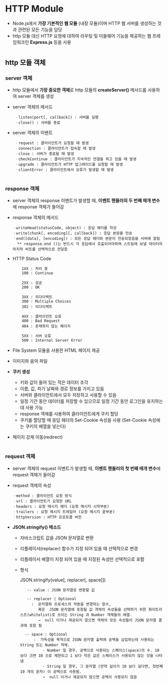# HTTP Module
  - Node.js에서 **가장 기본적인 웹 모듈** (내장 모듈)이며 HTTP 웹 서버를 생성하는 것과 관련된 모든 기능을 담당
  - http 모듈 대신 HTTP 요청에 대하여 라우팅 및 미들웨어 기능을 제공하는 웹 프레임워크인 **Express.js** 등을 사용

#
## http 모듈 객체
 ### server 객체
  - http 모듈에서 **가장 중요한 객체**로 http 모듈의 **createServer()** 메서드를 사용하여 server 객체를 생성
  - server 객체의 메서드
  
         ㆍlisten(port[, callback]) : 서버를 실행
         ㆍclose() : 서버를 종료
	  
  - server 객체의 이벤트
  
         ㆍrequest : 클라이언트가 요청할 때 발생
         ㆍconnection : 클라이언트가 접속할 때 발생
         ㆍclose : 서버가 종료될 때 발생
         ㆍcheckContinue : 클라이언트가 지속적인 연결을 하고 있을 때 발생
         ㆍupgrade : 클라이언트가 HTTP 업그레이드를 요청할 때 발생
         ㆍclientError : 클라이언트에서 오류가 발생할 때 발생

#
### response 객체
   - server 객체의 response 이벤트가 발생할 때, **이벤트 핸들러의 두 번째 매개 변수**에 response 객체가 들어감
   - response 객체의 메서드
	 
         ㆍwriteHead(statusCode, object) : 응답 헤더를 작성
         ㆍwrite(chunk[, encoding][, callback]) : 응답 본문을 전송
         ㆍend([data], [encoding]) : 모든 응답 헤더와 본문이 전송되었음을 서버에 알림 
	       ** response.end ()는 반드시 각 응답에서 호출되어야하며 스트림에 보낼 데이터의 마지막 비트를 선택적으로 전달함
		 
   - HTTP Status Code
	 
             1XX : 처리 중
	         100 : Continue 
	 
             2XX : 성공
	         200 : OK 
	 
             3XX : 리다이렉트
	         300 : Multiple Choices
	         302 : 리다이렉트
	 
             4XX : 클라이언트 오류
	         400 : Bad Request
	         404 : 존재하지 않는 페이지
	 
             5XX : 서버 오류
	         500 : Internal Server Error 


   - File System 모듈을 사용한 HTML 페이지 제공        
   - 이미지와 음악 파일 
   
   - **쿠키 생성**
     - 키와 값이 들어 있는 작은 데이터 조각
     - 이름, 값, 파기 날짜와 경로 정보를 가지고 있음
     - 서버와 클라이언트에서 모두 저장하고 사용할 수 있음 
     - 일정 기간 동안 데이터를 저장할 수 있으므로 일정 기간 동안 로그인을 유지하는 데 사용 가능
     - response 객체를 사용하여 클라이언트에게 쿠키 할당
     - 쿠키를 할당할 때 응답 헤더의 Set-Cookie 속성을 사용 (Set-Cookie 속성에는 쿠키의 배열을 넣는다)
 
   - 페이지 강제 이동(redirect)
 
#
 ### request 객체
   - server 객체의 request 이벤트가 발생할 때, **이벤트 핸들러의 첫 번째 매개 변수**에 request 객체가 들어감
   - request 객체의 속성
	 
         ㆍmethod : 클라이언트 요청 방식
         ㆍurl : 클라이언트가 요청한 URL
         ㆍheaders : 요청 메시지 헤더 (요청 메시지 시작부분)
         ㆍtrailers : 요청 메시지 트레일러 (요청 메시지 끝부분)
         ㆍhttpVersion : HTTP 프로토콜 버전

  - **JSON.stringify() 메소드**
    - 자바스크립트 값을 JSON 문자열로 변환
    - 리플레이서(replacer) 함수가 지정 되어 있을 때 선택적으로 변경
    - 리플레이서 배열이 지정 되어 있을 때 지정된 속성만 선택적으로 포함
    - 형식 
    
       	JSON.stringify(value[, replacer[, space]])
   
             -- value : JSON 문자열로 변환할 값
	     
             -- replacer | Optional
	           :  문자열화 프로세스의 작동을 변경하는 함수, 
		          혹은  JSON 문자열에 포함될 값 객체의 속성들을 선택하기 위한 화이트리스트(whitelist)로 쓰이는 String 과 Number 객체들의 배열. 
		          →  null 이거나 제공되지 않으면 객체의 모든 속성들이 JSON 문자열 결과에 포함 됨
		  
            -- space : Optional
	            :  가독성을 목적으로 JSON 문자열 출력에 공백을 삽입하는데 사용되는 String 또는 Number 객체. 
		            - Number 일 경우, 공백으로 사용되는 스페이스(space)의 수. 10 보다 크면 10 으로 제한되고 1 보다 작은 값은 스페이스가 사용되지 않는 것을 나타냄 
	                - String 일 경우, 그 문자열 (만약 길이가 10 보다 길다면, 첫번째 10 개의 문자) 이 공백으로 사용됨. 
		            →  null 이거나 제공되지 않으면 공백이 사용되지 않음
